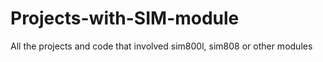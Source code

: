 # Projects-with-SIM-module
All the projects and code that involved sim800l, sim808 or other modules

